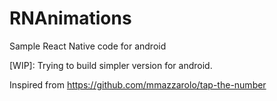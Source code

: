 # RNAnimations
Sample React Native code for android 

[WIP]: Trying to build simpler version for android.

Inspired from https://github.com/mmazzarolo/tap-the-number
